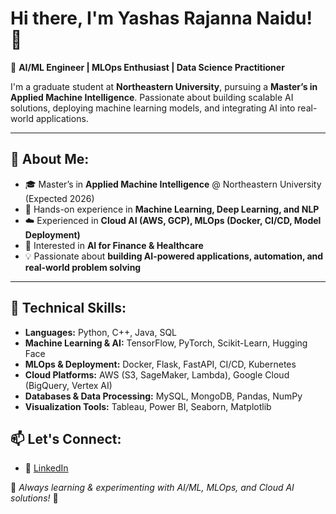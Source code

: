 # Hi there, I'm Yashas Rajanna Naidu! 👋

🚀 **AI/ML Engineer | MLOps Enthusiast | Data Science Practitioner**

I'm a graduate student at **Northeastern University**, pursuing a **Master’s in Applied Machine Intelligence**. Passionate about building scalable AI solutions, deploying machine learning models, and integrating AI into real-world applications.

---

## 🔹 About Me:
- 🎓 Master’s in **Applied Machine Intelligence** @ Northeastern University (Expected 2026)
- 🤖 Hands-on experience in **Machine Learning, Deep Learning, and NLP**
- ☁️ Experienced in **Cloud AI (AWS, GCP), MLOps (Docker, CI/CD, Model Deployment)**
- 🔎 Interested in **AI for Finance & Healthcare**
- 💡 Passionate about **building AI-powered applications, automation, and real-world problem solving**

---

## 📌 Technical Skills:
- **Languages:** Python, C++, Java, SQL
- **Machine Learning & AI:** TensorFlow, PyTorch, Scikit-Learn, Hugging Face
- **MLOps & Deployment:** Docker, Flask, FastAPI, CI/CD, Kubernetes
- **Cloud Platforms:** AWS (S3, SageMaker, Lambda), Google Cloud (BigQuery, Vertex AI)
- **Databases & Data Processing:** MySQL, MongoDB, Pandas, NumPy
- **Visualization Tools:** Tableau, Power BI, Seaborn, Matplotlib


## 📫 Let's Connect:
- 💼 [LinkedIn](https://www.linkedin.com/in/yashasrn33/)

🌱 *Always learning & experimenting with AI/ML, MLOps, and Cloud AI solutions!* 🚀
